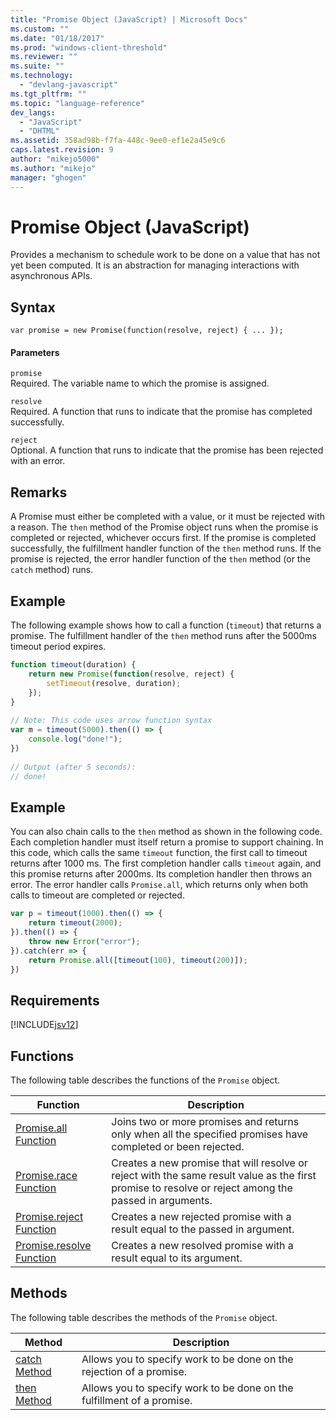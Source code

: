 ```yaml
---
title: "Promise Object (JavaScript) | Microsoft Docs"
ms.custom: ""
ms.date: "01/18/2017"
ms.prod: "windows-client-threshold"
ms.reviewer: ""
ms.suite: ""
ms.technology: 
  - "devlang-javascript"
ms.tgt_pltfrm: ""
ms.topic: "language-reference"
dev_langs: 
  - "JavaScript"
  - "DHTML"
ms.assetid: 358ad98b-f7fa-448c-9ee0-ef1e2a45e9c6
caps.latest.revision: 9
author: "mikejo5000"
ms.author: "mikejo"
manager: "ghogen"
---
```

# Promise Object (JavaScript)
Provides a mechanism to schedule work to be done on a value that has not yet been computed. It is an abstraction for managing interactions with asynchronous APIs.  
  
## Syntax  
  
```  
var promise = new Promise(function(resolve, reject) { ... });  
```  
  
#### Parameters  
 `promise`  
 Required. The variable name to which the promise is assigned.  
  
 `resolve`  
 Required. A function that runs to indicate that the promise has completed successfully.  
  
 `reject`  
 Optional. A function that runs to indicate that the promise has been rejected with an error.  
  
## Remarks  
 A Promise must either be completed with a value, or it must be rejected with a reason. The `then` method of the Promise object runs when the promise is completed or rejected, whichever occurs first. If the promise is completed successfully, the fulfillment handler function  of the `then` method runs. If the promise is rejected, the error handler function of the `then` method (or the `catch` method) runs.  
  
## Example  
 The following example shows how to call a function (`timeout`) that returns a promise. The fulfillment handler of the `then` method runs after the 5000ms timeout period expires.  
  
```javascript  
function timeout(duration) {  
    return new Promise(function(resolve, reject) {  
        setTimeout(resolve, duration);  
    });  
}  
  
// Note: This code uses arrow function syntax  
var m = timeout(5000).then(() => {  
    console.log("done!");  
})  
  
// Output (after 5 seconds):  
// done!  
```  
  
## Example  
 You can also chain calls to the `then` method as shown in the following code. Each completion handler must itself return a promise to support chaining. In this code, which calls the same `timeout` function, the first call to timeout returns after 1000 ms. The first completion handler calls `timeout` again, and this promise returns after 2000ms. Its completion handler then throws an error. The error handler calls `Promise.all`, which returns only when both calls to timeout are completed or rejected.  
  
```javascript  
var p = timeout(1000).then(() => {  
    return timeout(2000);  
}).then(() => {  
    throw new Error("error");  
}).catch(err => {  
    return Promise.all([timeout(100), timeout(200)]);  
})  
```  
  
## Requirements  
 [!INCLUDE[jsv12](../../javascript/reference/includes/jsv12-md.md)]  
  
## Functions  
 The following table describes the functions of the `Promise` object.  
  
|Function|Description|  
|--------------|-----------------|  
|[Promise.all Function](../../javascript/reference/promise-all-function-promise.md)|Joins two or more promises and returns only when all the specified promises have completed or been rejected.|  
|[Promise.race Function](../../javascript/reference/promise-race-function-promise.md)|Creates a new promise that will resolve or reject with the same result value as the first promise to resolve or reject among the passed in arguments.|  
|[Promise.reject Function](../../javascript/reference/promise-reject-function-promise.md)|Creates a new rejected promise with a result equal to the passed in argument.|  
|[Promise.resolve Function](../../javascript/reference/promise-resolve-function-promise.md)|Creates a new resolved promise with a result equal to its argument.|  
  
## Methods  
 The following table describes the methods of the `Promise` object.  
  
|Method|Description|  
|------------|-----------------|  
|[catch Method](../../javascript/reference/catch-method-promise.md)|Allows you to specify work to be done on the rejection of a promise.|  
|[then Method](../../javascript/reference/then-method-promise.md)|Allows you to specify work to be done on the fulfillment of a promise.|